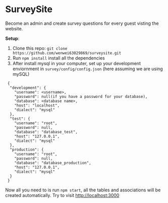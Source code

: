 # SurveySite

Become an admin and create survey questions for every guest visting the website. 

**Setup**:

1. Clone this repo: `git clone https://github.com/wenwei63029869/surveysite.git`
2. Run `npm install` install all the dependencies
3. After install mysql in your computer, set up your development enviornment in `survey/config/config.json` (here assuming we are using mySQL)

  ```
   {
    "development": {
      "username": <username>,
      "password": null(if you have a password for your database),
      "database": <database name>,
      "host": "localhost",
      "dialect": "mysql"
    },
    "test": {
      "username": "root",
      "password": null,
      "database": "database_test",
      "host": "127.0.0.1",
      "dialect": "mysql"
    },
    "production": {
      "username": "root",
      "password": null,
      "database": "database_production",
      "host": "127.0.0.1",
      "dialect": "mysql"
    }
   }
 ```

Now all you need to is run `npm start`, all the tables and associations will be created automatically. Try to visit <a href="http://localhost:3000">http://localhost:3000</a>

